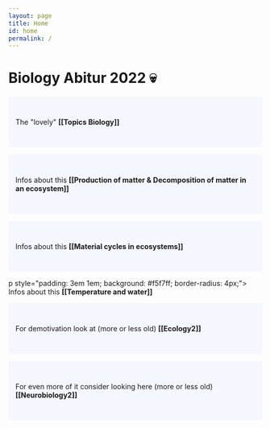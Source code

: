 ```yaml
---
layout: page
title: Home
id: home
permalink: /
---
```


# Biology Abitur 2022 💀

<p style="padding: 3em 1em; background: #f5f7ff; border-radius: 4px;">
  The "lovely" <span style="font-weight: bold">[[Topics Biology]]</span>
</p>

<p style="padding: 3em 1em; background: #f5f7ff; border-radius: 4px;"> Infos about this 
   <span style="font-weight: bold">[[Production of matter & Decomposition of matter in an ecosystem]]</span>
</p>

<p style="padding: 3em 1em; background: #f5f7ff; border-radius: 4px;"> Infos about this 
   <span style="font-weight: bold">[[Material cycles in ecosystems]]</span>
</p>

p style="padding: 3em 1em; background: #f5f7ff; border-radius: 4px;"> Infos about this 
   <span style="font-weight: bold">[[Temperature and water]]</span>
</p>

<p style="padding: 3em 1em; background: #f5f7ff; border-radius: 4px;">
  For demotivation look at (more or less old) <span style="font-weight: bold">[[Ecology2]]</span>
</p>

<p style="padding: 3em 1em; background: #f5f7ff; border-radius: 4px;">
  For even more of it consider looking here  (more or less old) <span style="font-weight: bold">[[Neurobiology2]]</span>
</p>



<style>
  .wrapper {
    max-width: 46em;
  }
</style>
